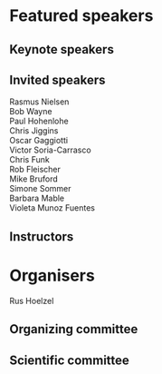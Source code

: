# Featured speakers

## Keynote speakers


## Invited speakers

Rasmus Nielsen  
Bob Wayne  
Paul Hohenlohe  
Chris Jiggins  
Oscar Gaggiotti  
Victor Soria-Carrasco  
Chris Funk  
Rob Fleischer   
Mike Bruford   
Simone Sommer  
Barbara Mable  
Violeta Munoz Fuentes  


## Instructors


# Organisers

Rus Hoelzel

## Organizing committee


## Scientific committee
